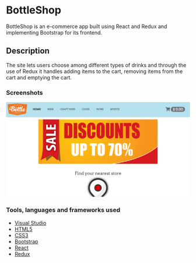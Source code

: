 # BottleShop

BottleShop is an e-commerce app built using React and Redux and implementing Bootstrap for its frontend.


## Description
The site lets users choose among different types of drinks and through the use of Redux it handles adding items to the cart, removing items from the cart and emptying the cart.


### Screenshots
<p align="center"><img src="https://github.com/danilonocella/BottleShop/blob/master/screenshots.gif"></p>


### Tools, languages and frameworks used

* [Visual Studio](https://visualstudio.microsoft.com)
* [HTML5](https://www.w3.org/TR/html/)
* [CSS3](https://www.w3.org/TR/2018/CR-css-text-decor-3-20180703/)
* [Bootstrap](https://getbootstrap.com/)
* [React](https://reactjs.org/)
* [Redux](https://redux.js.org/)
